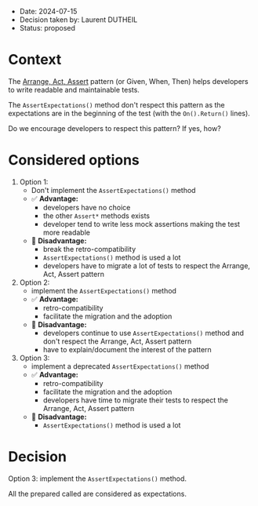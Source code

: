 - Date: 2024-07-15
- Decision taken by: Laurent DUTHEIL
- Status: proposed

# Context

The [Arrange, Act, Assert](https://xp123.com/3a-arrange-act-assert/) pattern (or Given, When, Then) helps developers to write readable and maintainable tests.

The `AssertExpectations()` method don't respect this pattern as the expectations are in the beginning of the test (with the `On().Return()` lines).

Do we encourage developers to respect this pattern?
If yes, how?

# Considered options

1. Option 1:
    - Don't implement the `AssertExpectations()` method
    - ✅ **Advantage:**
        - developers have no choice
        - the other `Assert*` methods exists
        - developer tend to write less mock assertions making the test more readable
    - 🚫 **Disadvantage:**
        - break the retro-compatibility
        - `AssertExpectations()` method is used a lot
        - developers have to migrate a lot of tests to respect the Arrange, Act, Assert pattern
2. Option 2:
    - implement the `AssertExpectations()` method
    - ✅ **Advantage:**
        - retro-compatibility
        - facilitate the migration and the adoption
    - 🚫 **Disadvantage:**
        - developers continue to use `AssertExpectations()` method and don't respect the Arrange, Act, Assert pattern
        - have to explain/document the interest of the pattern
3. Option 3:
    - implement a deprecated `AssertExpectations()` method
    - ✅ **Advantage:**
        - retro-compatibility
        - facilitate the migration and the adoption
        - developers have time to migrate their tests to respect the Arrange, Act, Assert pattern
    - 🚫 **Disadvantage:**
        - `AssertExpectations()` method is used a lot

# Decision

Option 3: implement the `AssertExpectations()` method.

All the prepared called are considered as expectations.